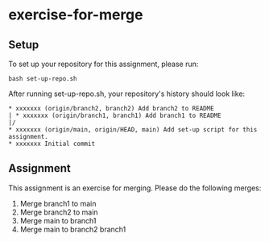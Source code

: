# exercise-for-merge

## Setup
To set up your repository for this assignment, please run:

```
bash set-up-repo.sh
```

After running set-up-repo.sh, your repository's history should look like:

```
* xxxxxxx (origin/branch2, branch2) Add branch2 to README
| * xxxxxxx (origin/branch1, branch1) Add branch1 to README
|/  
* xxxxxxx (origin/main, origin/HEAD, main) Add set-up script for this assignment.
* xxxxxxx Initial commit
```

## Assignment
This assignment is an exercise for merging. Please do the following merges:

1. Merge branch1 to main
2. Merge branch2 to main
3. Merge main to branch1
4. Merge main to branch2
branch1
